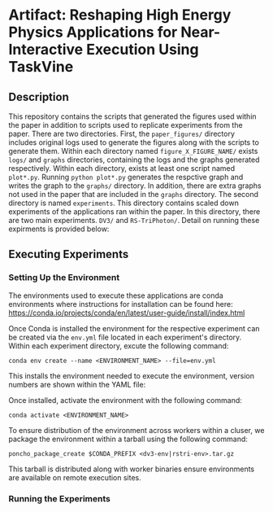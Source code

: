# Artifact: Reshaping High Energy Physics Applications for Near-Interactive Execution Using TaskVine

## Description

This repository contains the scripts that generated the figures used within the paper in addition to scripts used to replicate 
experiments from the paper. There are two directories. First, the `paper_figures/` directory includes original logs used to generate 
the figures along with the scripts to generate them. Within each directory named `figure_X_FIGURE_NAME/` exists `logs/` and `graphs` directories,
containing the logs and the graphs generated respectively. Within each directory, exists at least one script named `plot*.py`. Running `python plot*.py`
generates the respctive graph and writes the graph to the `graphs/` directory. In addition, there are extra graphs not used in the paper that are included in the `graphs` directory.
The second directory is named `experiments`. This directory contains scaled down experiments of the applications ran within the paper. 
In this directory, there are two main experiments. `DV3/` and `RS-TriPhoton/`. Detail on running these expirments is provided below:

## Executing Experiments

### Setting Up the Environment

The environments used to execute these applications are conda environments where instructions for installation can be found here: 
https://conda.io/projects/conda/en/latest/user-guide/install/index.html

Once Conda is installed the environment for the respective experiment can be created via the `env.yml` file located in each experiment's directory.
Within each experiment directory, excute the following command:

```
conda env create --name <ENVIRONMENT_NAME> --file=env.yml
```

This installs the environment needed to execute the environment, version numbers are shown within the YAML file:

Once installed, activate the environment with the following command:

```
conda activate <ENVIRONMENT_NAME>
```

To ensure distribution of the environment across workers within a cluser, we package the environment within a tarball using the following command:

```
poncho_package_create $CONDA_PREFIX <dv3-env|rstri-env>.tar.gz
```

This tarball is distributed along with worker binaries ensure environments are available on remote execution sites.


### Running the Experiments
